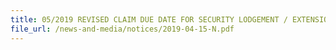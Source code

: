 ```yaml
---
title: 05/2019 REVISED CLAIM DUE DATE FOR SECURITY LODGEMENT / EXTENSION 
file_url: /news-and-media/notices/2019-04-15-N.pdf
---
```

